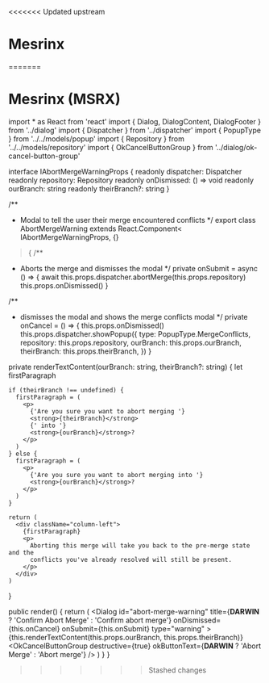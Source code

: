 <<<<<<< Updated upstream
# Mesrinx
=======
# Mesrinx (MSRX)
import * as React from 'react'
import { Dialog, DialogContent, DialogFooter } from '../dialog'
import { Dispatcher } from '../dispatcher'
import { PopupType } from '../../models/popup'
import { Repository } from '../../models/repository'
import { OkCancelButtonGroup } from '../dialog/ok-cancel-button-group'

interface IAbortMergeWarningProps {
  readonly dispatcher: Dispatcher
  readonly repository: Repository
  readonly onDismissed: () => void
  readonly ourBranch: string
  readonly theirBranch?: string
}

/**
 * Modal to tell the user their merge encountered conflicts
 */
export class AbortMergeWarning extends React.Component<
  IAbortMergeWarningProps,
  {}
> {
  /**
   *  Aborts the merge and dismisses the modal
   */
  private onSubmit = async () => {
    await this.props.dispatcher.abortMerge(this.props.repository)
    this.props.onDismissed()
  }

  /**
   *  dismisses the modal and shows the merge conflicts modal
   */
  private onCancel = () => {
    this.props.onDismissed()
    this.props.dispatcher.showPopup({
      type: PopupType.MergeConflicts,
      repository: this.props.repository,
      ourBranch: this.props.ourBranch,
      theirBranch: this.props.theirBranch,
    })
  }

  private renderTextContent(ourBranch: string, theirBranch?: string) {
    let firstParagraph

    if (theirBranch !== undefined) {
      firstParagraph = (
        <p>
          {'Are you sure you want to abort merging '}
          <strong>{theirBranch}</strong>
          {' into '}
          <strong>{ourBranch}</strong>?
        </p>
      )
    } else {
      firstParagraph = (
        <p>
          {'Are you sure you want to abort merging into '}
          <strong>{ourBranch}</strong>?
        </p>
      )
    }

    return (
      <div className="column-left">
        {firstParagraph}
        <p>
          Aborting this merge will take you back to the pre-merge state and the
          conflicts you've already resolved will still be present.
        </p>
      </div>
    )
  }

  public render() {
    return (
      <Dialog
        id="abort-merge-warning"
        title={__DARWIN__ ? 'Confirm Abort Merge' : 'Confirm abort merge'}
        onDismissed={this.onCancel}
        onSubmit={this.onSubmit}
        type="warning"
      >
        <DialogContent>
          {this.renderTextContent(this.props.ourBranch, this.props.theirBranch)}
        </DialogContent>
        <DialogFooter>
          <OkCancelButtonGroup
            destructive={true}
            okButtonText={__DARWIN__ ? 'Abort Merge' : 'Abort merge'}
          />
        </DialogFooter>
      </Dialog>
    )
  }
}
>>>>>>> Stashed changes
